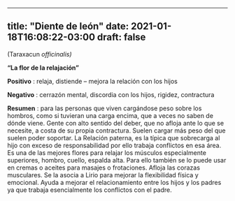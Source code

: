 
---
title: "Diente de león"
date: 2021-01-18T16:08:22-03:00
draft: false
--- 
        

 

 



(Taraxacun *officinalis)*


**“La flor de la relajación”** 
 


**Positivo** : relaja, distiende – mejora la relación con los hijos


**Negativo** : cerrazón mental, discordia con los hijos, rigidez, contractura
 


**Resumen** : para las personas que viven cargándose peso sobre los hombros, como
 si tuvieran una carga encima, que a veces no saben de dónde viene. Gente con
 alto sentido del deber, que no afloja ante lo que se necesite, a costa de su
 propia contractura. Suelen cargar más peso del que suelen poder soportar.
La Relación paterna, es la típica que sobrecarga al
 hijo con exceso de responsabilidad por ello trabaja conflictos en esa área.
Es una de las
 mejores flores para relajar los músculos especialmente superiores, hombro,
 cuello, espalda alta. Para ello también se lo puede usar en cremas o aceites
 para masajes o frotaciones.
Afloja las corazas
 musculares. Se la asocia a Lirio para mejorar la flexibilidad física y
 emocional. 
Ayuda a mejorar el relacionamiento
 entre los hijos y los padres ya que trabaja esencialmente los conflictos con el
 padre.



